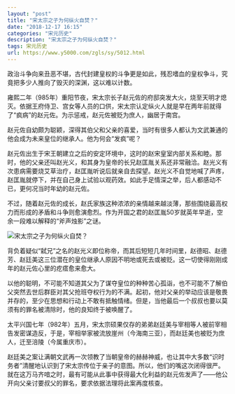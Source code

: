 ```yaml
---
layout: "post"
title: "宋太宗之子为何纵火自焚？"
date: "2018-12-17 16:15"
categories: "宋元历史"
description: "宋太宗之子为何纵火自焚？"
tags: 宋元历史
url: https://www.y5000.com/zgls/sy/5012.html
---
```






政治斗争向来丑恶不堪，古代封建皇权的斗争更是如此，残忍嗜血的皇权争斗，究竟把多少人推向了毁灭的深渊，这以难以计数。

雍熙二年（985年）重阳节夜，宋太宗长子赵元佐的府邸突发大火，烧至天明才熄灭。依据王府侍卫、宫女等人员的口供，宋太宗认定纵火人就是早在两年前就得了“疯病”的赵元佐。为示惩戒，赵元佐被贬为庶人，幽居于南宫。

赵元佐自幼颇为聪颖，深得其伯父和父亲的喜爱，当时有很多人都认为文武兼通的他会成为未来皇位的继承人。他为何会“发疯”呢？

赵元佐出生于宋王朝建立之后的安定环境中，这时的赵宋皇室内部关系和睦。那时，他的父亲还叫赵光义，和其身为皇帝的长兄赵匡胤关系还非常融洽。赵光义有次患病需要烧艾草治疗，赵匡胤听说后就亲自去探望。赵光义不自觉地喊了声疼，赵匡胤就停下，并在自己身上试验以观药效。如此手足情深之举，后人都感动不已，更何况当时年幼的赵元佐。

不过，随着赵元佐的成长，赵氏家族这种浓浓的亲情越来越淡薄，那些围绕最高权力而形成的矛盾和斗争则愈演愈烈。作为开国之君的赵匡胤50岁就英年早逝，空余一段难以解释的“斧声烛影”之谜。

![宋太宗之子为何纵火自焚？](/uploads/allimg/161111/6-161111095435Q3.JPG)

背负着疑似“弑兄”之名的赵光义即位称帝，而其后短短几年时间里，赵德昭、赵德芳、赵廷美这三位潜在的皇位继承人原因不明地或死去或被贬。这一切使得刚刚成年的赵元佐心里的疙瘩愈来愈大。

以他的聪明，不可能不知道其父为了谋夺皇位的种种苦心孤诣，也不可能不了解伯父突然去世后群臣对其父抢班夺权行为的不满。起初，他对父亲的举动应该是敬畏并存的，至少在思想和行动上不敢有抵触情绪。但是，当他最后一个叔叔也要以莫须有的罪名被清除时，他的良知终于被唤醒了。

太平兴国七年（982年）五月，宋太宗硕果仅存的弟弟赵廷美与宰相等人被前宰相告发密谋造反，于是，宰相举家被流放崖州（今海南三亚），而赵廷美也被贬为庶人，迁至涪陵（今属重庆市）。

赵廷美之案让满朝文武再一次领教了当朝皇帝的赫赫神威，也让其中大多数“识时务者”清醒地认识到了宋太宗传位于亲子的意图。所以，他们的嘴这次闭得很严。就在这万马齐喑之时，最有可能从此事中获得最大化利益的赵元佐发声了——他公开向父亲讨要叔父的罪名，要求依据法理将此案再度核查。
